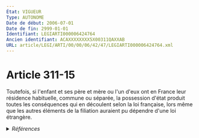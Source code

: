 ```yaml
---
État: VIGUEUR
Type: AUTONOME
Date de début: 2006-07-01
Date de fin: 2999-01-01
Identifiant: LEGIARTI000006424764
Ancien identifiant: ACAXXXXXXXX5X00311QAXXAB
URL: article/LEGI/ARTI/00/00/06/42/47/LEGIARTI000006424764.xml
---
```


<h1>Article 311-15</h1>

Toutefois, si l'enfant et ses père et mère ou l'un d'eux ont en France leur
résidence habituelle, commune ou séparée, la possession d'état produit toutes
les conséquences qui en découlent selon la loi française, lors même que les
autres éléments de la filiation auraient pu dépendre d'une loi étrangère.


<details>
  <summary><em>Références</em></summary>

  <h2>Articles faisant référence à l'article</h2>
  
  <ul>
    <li>
      <a href="https://legal.tricoteuses.fr//redirection/LEGIARTI000006285053?vers=git&vers=legifrance">Ordonnance n° 2005-759 du 4 juillet 2005 portant réforme de la filiation - article 3 ENTIEREMENT_MODIF</a> MODIFICATION cible
    </li>
    <li>
      <a href="https://legal.tricoteuses.fr//redirection/LEGIARTI000006285056?vers=git&vers=legifrance">Ordonnance n° 2005-759 du 4 juillet 2005 portant réforme de la filiation - article 6 ENTIEREMENT_MODIF</a> MODIFICATION cible
    </li>
  </ul>
  
  <h2>Textes faisant référence à l'article</h2>
  
  <ul>
    <li>
      <a href="https://legal.tricoteuses.fr//redirection/JORFTEXT000000451869?vers=git&vers=legifrance">Ordonnance n° 2005-759 du 4 juillet 2005 portant réforme de la filiation</a> SPEC_APPLI cible
    </li>
  </ul>
  
  <h2>Références faites par l'article</h2>
  
  <ul>
    <li>
      CODIFICATION source Loi 1803-03-14
    </li>
    <li>
      2005-07-04 SPEC_APPLI source <a href="https://legal.tricoteuses.fr//redirection/JORFTEXT000000451869?vers=git&vers=legifrance">Ordonnance n° 2005-759 du 4 juillet 2005 portant réforme de la filiation</a>
    </li>
    <li>
      2005-07-04 MODIFICATION source <a href="https://legal.tricoteuses.fr//redirection/LEGIARTI000006285053?vers=git&vers=legifrance">Ordonnance n° 2005-759 du 4 juillet 2005 portant réforme de la filiation - article 3 ENTIEREMENT_MODIF</a>
    </li>
    <li>
      2005-07-04 MODIFICATION source <a href="https://legal.tricoteuses.fr//redirection/LEGIARTI000006285056?vers=git&vers=legifrance">Ordonnance n° 2005-759 du 4 juillet 2005 portant réforme de la filiation - article 6 ENTIEREMENT_MODIF</a>
    </li>
  </ul>
</details>
